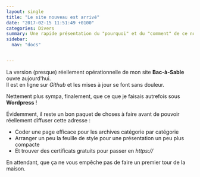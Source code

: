 ```yaml
---
layout: single
title: "Le site nouveau est arrivé"
date: "2017-02-15 11:51:49 +0100"
categories: Divers
summary: Une rapide présentation du "pourquoi" et du "comment" de ce nouveau site.
sidebar:
  nav: "docs"


---
```

La version (presque) réellement opérationnelle de mon site **Bac-à-Sable** ouvre aujourd'hui.  
Il est en ligne sur *Github* et les mises à jour se font sans douleur.

Nettement plus sympa, finalement, que ce que je faisais autrefois sous **Wordpress** !

Évidemment, il reste un bon paquet de choses à faire avant de pouvoir réellement diffuser cette adresse :

* Coder une page efficace pour les archives catégorie par catégorie
* Arranger un peu la feuille de style pour une présentation un peu plus compacte
* Et trouver des certificats gratuits pour passer en *https://*

En attendant, que ça ne vous empêche pas de faire un premier tour de la maison.

